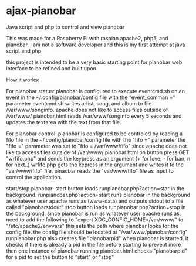ajax-pianobar
=============

Java script and php to control and view pianobar

This was made for a Raspberry Pi with raspian apache2, php5, and pianobar. 
I am not a software developer and this is my first attempt at java script and php

this project is intended to be a very basic starting point for pianobar web interface to be refined and built upon 

How it works:

For pianobar status:
pianobar is configured to execute eventcmd.sh on an event in the ~/.config/pianobar/config file with the "event_comman =" parameter
eventcmd.sh writes artist, song, and album to file /var/www/songinfo. apache does not like to access files outside of /var/www/
pianobar.html reads /var/www/songinfo every 5 seconds and updates the textarea with the text from that file.

For pianobar control:
pianobar is configured to be controled by reading a fifo file in the ~/.config/pianobar/config file with the "fifo =" parameter
the "fifo =" parameter was set to "fifo = /var/www/fifo" since apache does not like to access files outside of /var/www/
pianobar.html on button press GET "wrfifo.php" and sends the keypress as an argument (+ for love, - for ban, n for next..)
wrfifo.php gets the kepress in the argument and writes it to the "var/www/fifo" file.
pinaobar reads the "var/www/fifo" file as input to control the application.

start/stop pianobar:
start button loads runpianobar.php?action=star in the background.
runpianobar.php?action=start runs pianobar in the background as whatever user apache runs as (www-data) and outputs stdout to a file called "pianobarstdout"
stop button loads runpianobar.php?action=stop in the background.
since pianobar is run as whatever user apache runs as,  need to add the following to "export XDG_CONFIG_HOME=/var/www/" to "/etc/apache2/envvars"
this sets the path where pianobar looks for the config file.
the config file should be located at "/var/www/pianobar/config" 
runpianobar.php also creates file "pianobarpid" when pianobar is started. it checks if there is already a pid in the file before starting to prevent more then one instance of pianobar running
pianobar.html checks "pianobarpid" for a pid to set the button to "start" or "stop"


